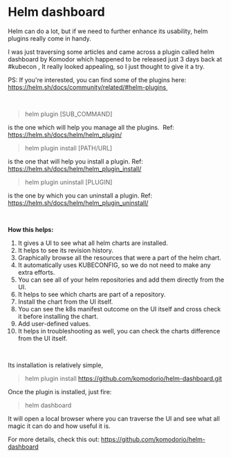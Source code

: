 # Helm dashboard #

Helm can do a lot, but if we need to further enhance its usability, helm plugins really come in handy.

I was just traversing some articles and came across a plugin called helm dashboard by Komodor which happened to be released just 3 days back at #kubecon , It really looked appealing, so I just thought to give it a try.

PS: If you're interested, you can find some of the plugins here: https://helm.sh/docs/community/related/#helm-plugins 

</br>

>helm plugin [SUB_COMMAND]

is the one which will help you manage all the plugins. 
Ref: https://helm.sh/docs/helm/helm_plugin/

>helm plugin install [PATH/URL]

is the one that will help you install a plugin.
Ref: https://helm.sh/docs/helm/helm_plugin_install/

>helm plugin uninstall [PLUGIN]

is the one by which you can uninstall a plugin.
Ref: https://helm.sh/docs/helm/helm_plugin_uninstall/

</br>

**How this helps:**
1. It gives a UI to see what all helm charts are installed. 
2. It helps to see its revision history. 
4. Graphically browse all the resources that were a part of the helm chart. 
5. It automatically uses KUBECONFIG, so we do not need to make any extra efforts. 
6. You can see all of your helm repositories and add them directly from the UI.
7. It helps to see which charts are part of a repository. 
8. Install the chart from the UI itself. 
9. You can see the k8s manifest outcome on the UI itself and cross check it before installing the chart. 
10. Add user-defined values.
11. It helps in troubleshooting as well, you can check the charts difference from the UI itself.

</br>

Its installation is relatively simple, 

>helm plugin install https://github.com/komodorio/helm-dashboard.git

Once the plugin is installed, just fire:

>helm dashboard 

It will open a local browser where you can traverse the UI and see what all magic it can do and how useful it is.

For more details, check this out: https://github.com/komodorio/helm-dashboard 
